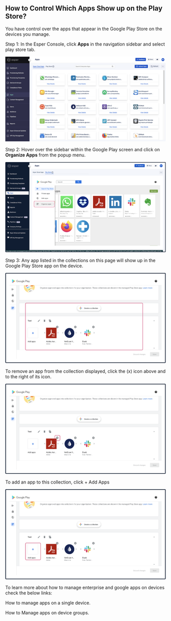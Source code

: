 ## How to Control Which Apps Show up on the Play Store?

  

You have control over the apps that appear in the Google Play Store on the devices you manage.

Step 1: In the Esper Console, click **Apps** in the navigation sidebar and select play store tab.

  

![](./images/control/Apps_main.png)

Step 2: Hover over the sidebar within the Google Play screen and click on **Organize Apps** from the popup menu.

![](./images/control/2-organize.png)

Step 3: Any app listed in the collections on this page will show up in the Google Play Store app on the device.

![](./images/control/3-applist.png)

To remove an app from the collection displayed, click the (x) icon above and to the right of its icon.

![](./images/control/4-remove.png)

To add an app to this collection, click + Add Apps

![](./images/control/5-add.png)

To learn more about how to manage enterprise and google apps on devices check the below links:

How to manage apps on a single device.

How to Manage apps on device groups.